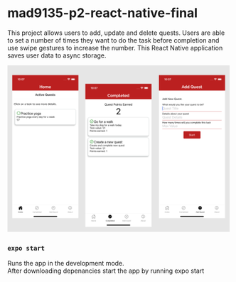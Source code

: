 # mad9135-p2-react-native-final

This project allows users to add, update and delete quests. Users are able to set a number of times they want to do the task before completion and use swipe gestures to increase the number. This React Native application saves user data to async storage.

<img src="https://github.com/harr0627/mad9135-p2-react-native-final/blob/main/assets/questpointApp.png" width="500">

### `expo start`

Runs the app in the development mode.\
After downloading depenancies start the app by running expo start
